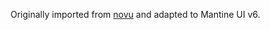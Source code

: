 Originally imported from
[novu](https://github.com/novuhq/novu/tree/next/apps/web/src/design-system) and adapted to Mantine UI v6.
